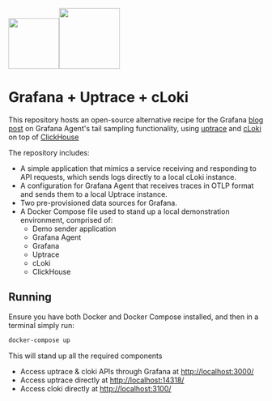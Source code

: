 <img src="https://user-images.githubusercontent.com/1423657/168049484-fa30a5e5-c9fc-41e1-a347-9c0e71e2c5a6.png" height=100><img src="https://user-images.githubusercontent.com/1423657/168049396-54f232d0-ba68-4b05-81bb-b086e3933394.png" height=120>




# Grafana + Uptrace + cLoki
This repository hosts an open-source alternative recipe for the Grafana [blog post](https://grafana.com/blog/2022/05/11/an-introduction-to-trace-sampling-with-grafana-tempo-and-grafana-agent/?mdm=social&utm_source=li&utm_medium=social) on Grafana Agent's tail sampling functionality, using [uptrace](https://uptrace.dev) and [cLoki](https://cloki.org) on top of [ClickHouse](https://clickhouse.com)


The repository includes:
* A simple application that mimics a service receiving and responding to API requests, which sends logs directly to a local cLoki instance.
* A configuration for Grafana Agent that receives traces in OTLP format and sends them to a local Uptrace instance.
* Two pre-provisioned data sources for Grafana.
* A Docker Compose file used to stand up a local demonstration environment, comprised of:
  * Demo sender application
  * Grafana Agent
  * Grafana
  * Uptrace
  * cLoki
  * ClickHouse

## Running

Ensure you have both Docker and Docker Compose installed, and then in a terminal simply run:
```bash
docker-compose up
```
This will stand up all the required components

- Access uptrace & cloki APIs through Grafana at [http://localhost:3000/](http://localhost:3000/)
- Access uptrace directly at [http://localhost:14318/](http://localhost:14318/)
- Access cloki directly at [http://localhost:3100/](http://localhost:14318/)

